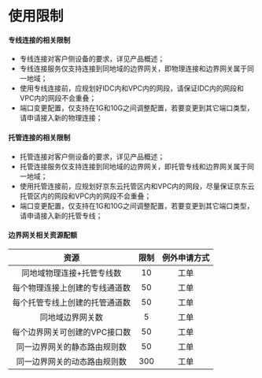 # 使用限制

#### 专线连接的相关限制

- 专线连接对客户侧设备的要求，详见产品概述；
- 专线连接服务仅支持连接到同地域的边界网关，即物理连接和边界网关属于同一地域；
- 使用专线连接前，应规划好IDC内和VPC内的网段，请保证IDC内的网段和VPC内的网段不会重叠；
- 端口变更配置，仅支持在1G和10G之间调整配置，若要变更到其它端口类型，请申请接入新的物理连接；

#### 托管连接的相关限制

- 托管连接对客户侧设备的要求，详见产品概述；
- 托管连接服务仅支持连接到同地域的边界网关，即托管专线和边界网关属于同一地域；
- 使用托管连接前，应规划好京东云托管区内和VPC内的网段，尽量保证京东云托管区内的网段和VPC内的网段不会重叠；
- 端口变更配置，仅支持在1G和10G之间调整配置，若要变更到其它端口类型，请申请接入新的托管专线；

#### 边界网关相关资源配额

| 资源 | 限制 | 例外申请方式 |
|:---:|:---:|:---:|
|同地域物理连接+托管专线数	|10	| 工单	|
|每个物理连接上创建的专线通道数	|50	| 工单	|
|每个托管专线上创建的托管通道数	|50	| 工单	|
|同地域边界网关数	|5	| 工单	|
|每个边界网关可创建的VPC接口数	|50	| 工单	|
|同一边界网关的静态路由规则数	|50	| 工单	|
|同一边界网关的动态路由规则数	|300	| 工单	|
